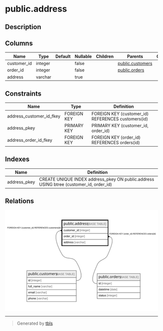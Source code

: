 # public.address

## Description

## Columns

| Name | Type | Default | Nullable | Children | Parents | Comment |
| ---- | ---- | ------- | -------- | -------- | ------- | ------- |
| customer_id | integer |  | false |  | [public.customers](public.customers.md) |  |
| order_id | integer |  | false |  | [public.orders](public.orders.md) |  |
| address | varchar |  | true |  |  |  |

## Constraints

| Name | Type | Definition |
| ---- | ---- | ---------- |
| address_customer_id_fkey | FOREIGN KEY | FOREIGN KEY (customer_id) REFERENCES customers(id) |
| address_pkey | PRIMARY KEY | PRIMARY KEY (customer_id, order_id) |
| address_order_id_fkey | FOREIGN KEY | FOREIGN KEY (order_id) REFERENCES orders(id) |

## Indexes

| Name | Definition |
| ---- | ---------- |
| address_pkey | CREATE UNIQUE INDEX address_pkey ON public.address USING btree (customer_id, order_id) |

## Relations

![er](public.address.svg)

---

> Generated by [tbls](https://github.com/k1LoW/tbls)
